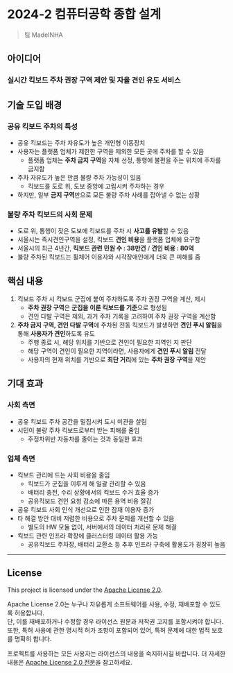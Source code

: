 # 2024-2 컴퓨터공학 종합 설계
> 팀 MadeINHA

## **아이디어**

### **실시간 킥보드 주차 권장 구역 제안 및 자율 견인 유도 서비스**

## 기술 도입 배경

### 공유 킥보드 주차의 특성

- 공유 킥보드는 주차 자유도가 높은 개인형 이동장치
- 사용자는 플랫폼 업체가 제한한 구역을 제외한 모든 곳에 주차를 할 수 있음
    - 플랫폼 업체는 **주차 금지 구역**을 자체 선정, 통행에 불편을 주는 위치에 주차를 금지함
- 주차 자유도가 높은 만큼 불량 주차 가능성이 있음
    - 킥보드를 도로 위, 도보 중앙에 고립시켜 주차하는 경우
- 하지만, 일부 **금지 구역**만으로 모든 불량 주차 사례를 잡아낼 수 없는 상황

### 불량 주차 킥보드의 사회 문제

- 도로 위, 통행이 잦은 도보에 킥보드를 주차 시 **사고를 유발**할 수 있음
- 서울시는 즉시견인구역을 설정, 킥보드 **견인 비용**을 플랫폼 업체에 요구함
- 서울시의 최근 4년간, **킥보드 관련 민원 수 : 38만건** / **견인 비용 : 80억**
- 불량 주차된 킥보드는 휠체어 이용자와 시각장애인에게 더욱 큰 피해를 줌

## 핵심 내용

1. 킥보드 주차 시 킥보드 군집에 붙여 주차하도록 주차 권장 구역을 계산, 제시
    - **주차 권장 구역**은 **군집을 이룬 킥보드를 기준**으로 형성됨
    - 견인 다발 구역은 제외, 과거 주차 기록을 고려하여 주차 권장 구역을 계산함
2. **주차 금지 구역, 견인 다발 구역**에 주차된 전동 킥보드가 발생하면 **견인 푸시 알림**을 통해 **사용자가 견인**하도록 유도
    - 주행 종료 시, 해당 위치를 기반으로 견인이 필요한 지역인 지 판단
    - 해당 구역이 견인이 필요한 지역이라면, 사용자에게 **견인 푸시 알림** 전달
    - 사용자의 현재 위치를 기반으로 **최단 거리**에 있는 **주차 권장 구역**을 제안
  

## 기대 효과

### 사회 측면

- 공유 킥보드 주차 공간을 밀집시켜 도시 미관을 살림
- 시민이 불량 주차 킥보드로부터 받는 피해를 줄임
    - 주정차위반 자동차를 줄이는 것과 동일한 효과

### 업체 측면

- 킥보드 관리에 드는 사회 비용을 줄임
    - 킥보드가 군집을 이루게 해 일괄 관리할 수 있음
    - 배터리 충전, 수리 상황에서의 킥보드 수거 효율 증가
    - 공유킥보드 견인 요청 감소에 따른 용역 비용 절감
- 공유 킥보드 사회 인식 개선으로 인한 잠재 이용자 증가
- 타 해결 방안 대비 저렴한 비용으로 주차 문제를 개선할 수 있음
    - 별도의 HW 모듈 없이, 서버에서의 데이터 처리로 문제 해결
- 킥보드 관련 인프라 확장에 클러스터링 데이터 활용 가능
    - 공유킥보드 주차장, 배터리 교환소 등 추후 인프라 구축에 활용도가 굉장히 높음

---

## License

This project is licensed under the [Apache License 2.0](LICENSE).

Apache License 2.0는 누구나 자유롭게 소프트웨어를 사용, 수정, 재배포할 수 있도록 허용합니다.  
단, 이를 재배포하거나 수정할 경우 라이선스 원문과 저작권 고지를 포함시켜야 합니다. 또한, 특허 사용에 관한 명시적 허가 조항이 포함되어 있어, 특허 문제에 대한 법적 보호를 명확히 합니다.

프로젝트를 사용하는 모든 사용자는 라이선스의 내용을 숙지하시길 바랍니다. 더 자세한 내용은 [Apache License 2.0 전문](http://www.apache.org/licenses/LICENSE-2.0.html)을 참고하세요.